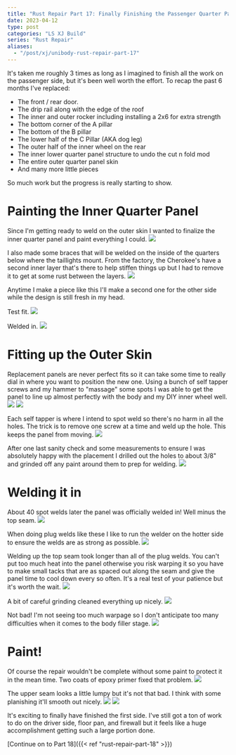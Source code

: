 ```yaml
---
title: "Rust Repair Part 17: Finally Finishing the Passenger Quarter Panel"
date: 2023-04-12
type: post
categories: "LS XJ Build"
series: "Rust Repair"
aliases:
  - "/post/xj/unibody-rust-repair-part-17"
---
```


It's taken me roughly 3 times as long as I imagined to finish all the work on the passenger side, but it's been well worth the effort. To recap the past 6 months I've replaced:

- The front / rear door.
- The drip rail along with the edge of the roof
- The inner and outer rocker including installing a 2x6 for extra strength
- The bottom corner of the A pillar
- The bottom of the B pillar
- The lower half of the C Pillar (AKA dog leg)
- The outer half of the inner wheel on the rear
- The inner lower quarter panel structure to undo the cut n fold mod
- The entire outer quarter panel skin
- And many more little pieces

So much work but the progress is really starting to show.

# Painting the Inner Quarter Panel

Since I'm getting ready to weld on the outer skin I wanted to finalize the inner quarter panel and paint everything I could.
![](images/1.jpg)

I also made some braces that will be welded on the inside of the quarters below where the taillights mount. From the factory, the Cherokee's have a second inner layer that's there to help stiffen things up but I had to remove it to get at some rust between the layers.
![](images/2.jpg)

Anytime I make a piece like this I'll make a second one for the other side while the design is still fresh in my head.

Test fit.
![](images/3.jpg)

Welded in.
![](images/8.jpg)

# Fitting up the Outer Skin

Replacement panels are never perfect fits so it can take some time to really dial in where you want to position the new one. Using a bunch of self tapper screws and my hammer to "massage" some spots I was able to get the panel to line up almost perfectly with the body and my DIY inner wheel well.
![](images/4.jpg)
![](images/5.jpg)

Each self tapper is where I intend to spot weld so there's no harm in all the holes. The trick is to remove one screw at a time and weld up the hole. This keeps the panel from moving.
![](images/6.jpg)

After one last sanity check and some measurements to ensure I was absolutely happy with the placement I drilled out the holes to about 3/8" and grinded off any paint around them to prep for welding.
![](images/7.jpg)

# Welding it in

About 40 spot welds later the panel was officially welded in! Well minus the top seam.
![](images/9.jpg)

When doing plug welds like these I like to run the welder on the hotter side to ensure the welds are as strong as possible.
![](images/10.jpg)

Welding up the top seam took longer than all of the plug welds. You can't put too much heat into the panel otherwise you risk warping it so you have to make small tacks that are as spaced out along the seam and give the panel time to cool down every so often. It's a real test of your patience but it's worth the wait.
![](images/11.jpg)

A bit of careful grinding cleaned everything up nicely.
![](images/12.jpg)

Not bad! I'm not seeing too much warpage so I don't anticipate too many difficulties when it comes to the body filler stage.
![](images/13.jpg)

# Paint!

Of course the repair wouldn't be complete without some paint to protect it in the mean time. Two coats of epoxy primer fixed that problem.
![](images/14.jpg)

The upper seam looks a little lumpy but it's not that bad. I think with some planishing it'll smooth out nicely.
![](images/15.jpg)
![](images/16.jpg)

It's exciting to finally have finished the first side. I've still got a ton of work to do on the driver side, floor pan, and firewall but it feels like a huge accomplishment getting such a large portion done.

[Continue on to Part 18]({{< ref "rust-repair-part-18" >}})
